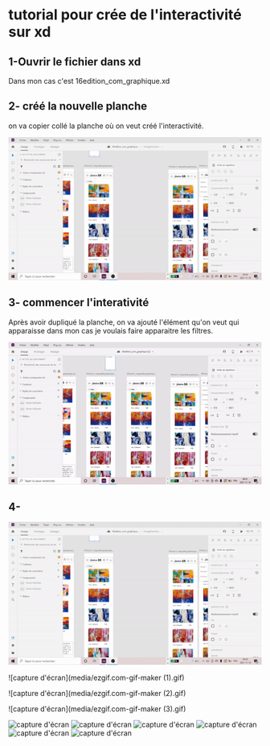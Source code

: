# tutorial pour crée de l'interactivité sur xd
## 1-Ouvrir le fichier dans xd
Dans mon cas c'est 16edition_com_graphique.xd
 
## 2- créé la nouvelle planche

on va copier collé la planche où on veut créé l'interactivité.

![capture d'écran](media/capture_etape_1.gif)

## 3- commencer l'interativité
Après avoir dupliqué la planche, on va ajouté l'élément qu'on veut qui apparaisse dans mon cas je voulais faire apparaitre les filtres.


![capture d'écran etape 2](media/capture_etape_2.gif)

## 4- 
![capture d'écran](media/ezgif.com-gif-maker.gif)

![capture d'écran](media/ezgif.com-gif-maker (1).gif)

![capture d'écran](media/ezgif.com-gif-maker (2).gif)

![capture d'écran](media/ezgif.com-gif-maker (3).gif)

![capture d'écran](media/ezgif.com-gif-maker(4).gif)
![capture d'écran](media/ezgif.com-gif-maker(5).gif)
![capture d'écran](media/ezgif.com-gif-maker(6).gif)
![capture d'écran](media/ezgif.com-gif-maker(7).gif)
![capture d'écran](media/ezgif.com-gif-maker(8).gif)
![capture d'écran](media/ezgif.com-gif-maker(9).gif)





